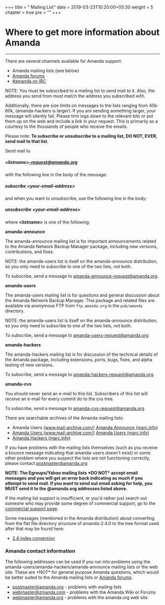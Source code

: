 +++
title = "     Mailing List"
date = 2019-03-23T10:20:00+05:30
weight = 5
chapter = true
pre = "<i class='far fa-envelope'></i>"
+++

# Where to get more information about Amanda
---
There are several channels available for Amanda support:

-   Amanda mailing lists (see below)
-   [Amanda forums](http://forums.zmanda.com)
-   [#amanda on IRC](../irc)

NOTE: You must be subscribed to a mailing list to send mail to it. Also,
the address you send from must match the address you subscribed with.

Additionally, there are size limits on messages to the lists ranging
from 40k-60k, (amanda-hackers is larger). If you are sending something
larger, your message will silently fail. Please trim logs down to the
relevant bits or put them up on the web and include a link in your
request. This is primarily as a courtesy to the thousands of people who
receive the emails.

Please note: **To subscribe or unsubscribe to a mailing list, DO NOT,
EVER, send mail to that list.**

Send mail to

##### \<listname\>-request@amanda.org

with the following line in the body of the message:

##### subscribe \<your-email-address\>

and when you want to unsubscribe, use the following line in the body:

##### unsubscribe \<your-email-address\>

where **\<listname\>** is one of the following:

**amanda-announce**

The amanda-announce mailing list is for important announcements related
to the Amanda Network Backup Manager package, including new versions,
contributions, and fixes.

NOTE: the amanda-users list is itself on the amanda-announce
distribution, so you only need to subscribe to one of the two lists, not
both.

To subscribe, send a message to
[amanda-announce-request@amanda.org](mailto:<amanda-announce-request@amanda.org>).

**amanda-users**

The amanda-users mailing list is for questions and general discussion
about the Amanda Network Backup Manager. This package and related files
are available via anonymous FTP from `ftp.amanda.org` in the
`pub/amanda` directory.

NOTE: the amanda-users list is itself on the amanda-announce
distribution, so you only need to subscribe to one of the two lists, not
both.

To subscribe, send a message to
[amanda-users-request@amanda.org](mailto:<amanda-users-request@amanda.org>).

**amanda-hackers**

The amanda-hackers mailing list is for discussion of the technical
details of the Amanda package, including extensions, ports, bugs, fixes,
and alpha testing of new versions.

To subscribe, send a message to
[amanda-hackers-request@amanda.org](mailto:<amanda-hackers-request@amanda.org>).

**amanda-cvs**

You should never send an e-mail to this list. Subscribers of this list
will receive an e-mail for every commit do to the cvs tree.

To subscribe, send a message to
[amanda-cvs-request@amanda.org](mailto:<amanda-cvs-request@amanda.org>).

There are searchable archives of the Amanda mailing lists:

-   Amanda Users (www.mail-archive.com/) [Amanda Announce
    (marc.info)](http://marc.info/?l=amanda-announce)
-   [Amanda Users
    (www.mail-archive.com/)](https://www.mail-archive.com/amanda-users@amanda.org)
    [Amanda Users (marc.info)](http://marc.info/?l=amanda-users)
-   [Amanda Hackers (marc.info)](http://marc.info/?l=amanda-hackers)

If you have problems with the mailing lists themselves (such as you
receive a bounce message indicating that amanda-users doesn't exist) or
some other problem where you suspect the lists are not functioning
correctly, please contact
[postmaster@amanda.org](mailto:postmaster@amanda.org)

**NOTE: The Egroups/Yahoo mailing lists \*DO NOT\* accept email messages
and you will get an error back indicating as much if you attempt to send
mail. If you want to send out email asking for help, you MUST send it to
the @amanda.org addresses listed above.**

If the mailing list support is insufficient, or you'd rather just search
out someone who may provide some degree of commercial support, go to the
[commercial support page](../support/commercial_support).

Some messages (mentioned in the Amanda distribution) about converting
from the flat file directory structure of amanda-2.4.0 to the tree
format used after that may be found here:

-   [2.4 index conversion](240index)

### Amanda contact information

The following addresses can be used if you run into problems using the
amanda-users/amanda-hackers/amanda-announce mailing lists or the web
site. These are \*NOT\* for general purpose Amanda questions, which
would be better suited to the Amanda mailing lists or [Amanda
forums](http://forums.zmanda.com/).

-   [postmaster@amanda.org](mailto:postmaster@amanda.org) - problems
    with mailing lists
-   [webmaster@zmanda.com](mailto:webmaster@zmanda.com) - problems with
    the Amanda Wiki or Forums
-   [webmaster@amanda.org](mailto:webmaster@amanda.org) - problems with
    the amanda.org web site

